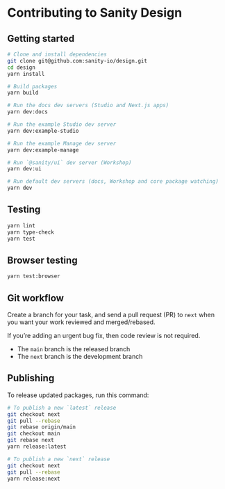 # Contributing to Sanity Design

## Getting started

```sh
# Clone and install dependencies
git clone git@github.com:sanity-io/design.git
cd design
yarn install

# Build packages
yarn build

# Run the docs dev servers (Studio and Next.js apps)
yarn dev:docs

# Run the example Studio dev server
yarn dev:example-studio

# Run the example Manage dev server
yarn dev:example-manage

# Run `@sanity/ui` dev server (Workshop)
yarn dev:ui

# Run default dev servers (docs, Workshop and core package watching)
yarn dev
```

## Testing

```sh
yarn lint
yarn type-check
yarn test
```

## Browser testing

```sh
yarn test:browser
```

## Git workflow

Create a branch for your task, and send a pull request (PR) to `next` when you want your work reviewed and merged/rebased.

If you’re adding an urgent bug fix, then code review is not required.

* The `main` branch is the released branch
* The `next` branch is the development branch

## Publishing

To release updated packages, run this command:

```sh
# To publish a new `latest` release
git checkout next
git pull --rebase
git rebase origin/main
git checkout main
git rebase next
yarn release:latest

# To publish a new `next` release
git checkout next
git pull --rebase
yarn release:next
```
